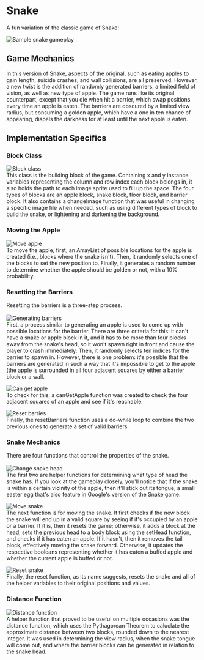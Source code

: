 # Snake
A fun variation of the classic game of Snake!

![Sample snake gameplay](https://github.com/justiny7/Snake/blob/master/Snake/pictures/gameplay.gif)


## Game Mechanics
In this version of Snake, aspects of the original, such as eating apples to gain length, suicide crashes, and wall collisions, are all preserved.
However, a new twist is the addition of randomly generated barriers, a limited field of vision, as well as new type of apple. The game runs like
its original counterpart, except that you die when hit a barrier, which swap positions every time an apple is eaten. The barriers are obscured by
a limited view radius, but consuming a golden apple, which have a one in ten chance of appearing, dispels the darkness for at least until the next
apple is eaten.

## Implementation Specifics

### Block Class
![Block class](https://github.com/justiny7/Snake/blob/master/Snake/pictures/block%20class.PNG)\
This class is the building block of the game. Containing x and y instance variables representing the column and row index each block belongs in,
it also holds the path to each image sprite used to fill up the space. The four types of blocks are an apple block, snake block, floor block,
and barrier block. It also contains a changeImage function that was useful in changing a specific image file when needed, such as using different
types of block to build the snake, or lightening and darkening the background.

### Moving the Apple
![Move apple](https://github.com/justiny7/Snake/blob/master/Snake/pictures/move%20apple.PNG)\
To move the apple, first, an ArrayList of possible locations for the apple is created (i.e., blocks where the snake isn't). Then, it randomly selects
one of the blocks to set the new position to. Finally, it generates a random number to determine whether the apple should be golden or not, with a 10%
probability.

### Resetting the Barriers
Resetting the barriers is a three-step process.\
\
![Generating barriers](https://github.com/justiny7/Snake/blob/master/Snake/pictures/generate%20barriers.PNG)\
First, a process similar to generating an apple is used to come up with possible locations for the barrier. There are three criteria for this: it can't
have a snake or apple block in it, and it has to be more than four blocks away from the snake's head, so it won't spawn right in front and cause the player
to crash immediately. Then, it randomly selects ten indices for the barrier to spawn in. However, there is one problem: it's possible that the barriers are
generated in such a way that it's impossible to get to the apple (the apple is surrounded in all four adjacent squares by either a barrier block or a wall.

![Can get apple](https://github.com/justiny7/Snake/blob/master/Snake/pictures/can%20get%20apple.PNG)\
To check for this, a canGetApple function was created to check the four adjacent squares of an apple and see if it's reachable.

![Reset barries](https://github.com/justiny7/Snake/blob/master/Snake/pictures/reset%20barriers.PNG)\
Finally, the resetBarriers function uses a do-while loop to combine the two previous ones to generate a set of valid barriers.

### Snake Mechanics
There are four functions that control the properties of the snake.\
\
![Change snake head](https://github.com/justiny7/Snake/blob/master/Snake/pictures/set%20head.PNG)\
The first two are helper functions for determining what type of head the snake has. If you look at the gameplay closely, you'll notice that if the snake
is within a certain vicinity of the apple, then it'll stick out its tongue, a small easter egg that's also feature in Google's version of the Snake game.

![Move snake](https://github.com/justiny7/Snake/blob/master/Snake/pictures/move%20snake.PNG)\
The next function is for moving the snake. It first checks if the new block the snake will end up in a valid square by seeing if it's occupied by an apple
or a barrier. If it is, then it resets the game; otherwise, it adds a block at the head, sets the previous head to a body block using the setHead function,
and checks if it has eaten an apple. If it hasn't, then it removes the tail block, effectively moving the snake forward. Otherwise, it updates the respective
booleans representing whether it has eaten a buffed apple and whether the current apple is buffed or not.

![Reset snake](https://github.com/justiny7/Snake/blob/master/Snake/pictures/reset%20snake.PNG)\
Finally, the reset function, as its name suggests, resets the snake and all of the helper variables to their original positions and values.

### Distance Function
![Distance function](https://github.com/justiny7/Snake/blob/master/Snake/pictures/distance%20function.PNG)\
A helper function that proved to be useful on multiple occasions was the distance function, which uses the Pythagorean Theorem to caluclate the approximate
distance between two blocks, rounded down to the nearest integer. It was used in determining the view radius, when the snake tongue will come out, and where
the barrier blocks can be generated in relation to the snake head.

